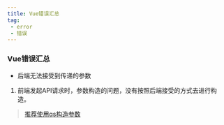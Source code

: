 ```yaml
---
title: Vue错误汇总
tag:
 - error
 - 错误
---
```

### Vue错误汇总
- 后端无法接受到传递的参数
1. 前端发起API请求时，参数构造的问题，没有按照后端接受的方式去进行构造。
>[推荐使用qs构造参数](/Python/Django/getParams)